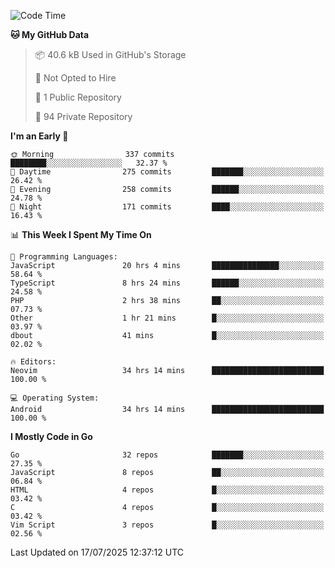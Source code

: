 
<!--START_SECTION:waka-->
![Code Time](http://img.shields.io/badge/Code%20Time-6%2C114%20hrs%2032%20mins-blue)

**🐱 My GitHub Data** 

> 📦 40.6 kB Used in GitHub's Storage 
 > 
> 🚫 Not Opted to Hire
 > 
> 📜 1 Public Repository 
 > 
> 🔑 94 Private Repository 
 > 
**I'm an Early 🐤** 

```text
🌞 Morning                337 commits         ████████░░░░░░░░░░░░░░░░░   32.37 % 
🌆 Daytime                275 commits         ███████░░░░░░░░░░░░░░░░░░   26.42 % 
🌃 Evening                258 commits         ██████░░░░░░░░░░░░░░░░░░░   24.78 % 
🌙 Night                  171 commits         ████░░░░░░░░░░░░░░░░░░░░░   16.43 % 
```


📊 **This Week I Spent My Time On** 

```text
💬 Programming Languages: 
JavaScript               20 hrs 4 mins       ███████████████░░░░░░░░░░   58.64 % 
TypeScript               8 hrs 24 mins       ██████░░░░░░░░░░░░░░░░░░░   24.58 % 
PHP                      2 hrs 38 mins       ██░░░░░░░░░░░░░░░░░░░░░░░   07.73 % 
Other                    1 hr 21 mins        █░░░░░░░░░░░░░░░░░░░░░░░░   03.97 % 
dbout                    41 mins             █░░░░░░░░░░░░░░░░░░░░░░░░   02.02 % 

🔥 Editors: 
Neovim                   34 hrs 14 mins      █████████████████████████   100.00 % 

💻 Operating System: 
Android                  34 hrs 14 mins      █████████████████████████   100.00 % 
```

**I Mostly Code in Go** 

```text
Go                       32 repos            ███████░░░░░░░░░░░░░░░░░░   27.35 % 
JavaScript               8 repos             ██░░░░░░░░░░░░░░░░░░░░░░░   06.84 % 
HTML                     4 repos             █░░░░░░░░░░░░░░░░░░░░░░░░   03.42 % 
C                        4 repos             █░░░░░░░░░░░░░░░░░░░░░░░░   03.42 % 
Vim Script               3 repos             █░░░░░░░░░░░░░░░░░░░░░░░░   02.56 % 
```




 Last Updated on 17/07/2025 12:37:12 UTC
<!--END_SECTION:waka-->
